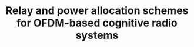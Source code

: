 ---
layout: publication
title: Relay and power allocation schemes for OFDM-based cognitive radio systems
short_title: Relay and power allocation schemes for OFDM-based cognitive radio systems
authors: D Bharadia, G Bansal, P Kaligineedi, VK Bhargava,
conference: IEEE Transactions on Wireless Communications
confurl: https://doi.org/10.1145/2486001
paper: /files/papers/TWC-relay.pdf
extra: <a href="https://scholar.google.com/scholar?oi=bibs\&amp;hl=en\&amp;cites=17628760006216262567">81
  cites</a>
tags: Uncategorized
---